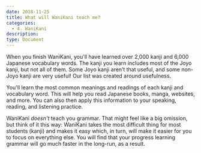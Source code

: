 ```yaml
---
date: 2018-11-25
title: What will WaniKani teach me?
categories:
  - 4. WaniKani
description:
type: Document
---
```

When you finish WaniKani, you'll have learned over 2,000 kanji and 6,000 Japanese vocabulary words. The kanji you learn includes most of the Joyo kanji, but not all of them. Some Joyo kanji aren’t that useful, and some non-Joyo kanji are very useful! Our list was created around usefulness.

You'll learn the most common meanings and readings of each kanji and vocabulary word. This will help you read Japanese books, manga, websites, and more. You can also then apply this information to your speaking, reading, and listening practice.

WaniKani _doesn't_ teach you grammar. That might feel like a big omission, but think of it this way: WaniKani takes the most difficult thing for most students (kanji) and makes it easy which, in turn, will make it easier for you to focus on everything else. You will find that your progress learning grammar will go much faster in the long-run, as a result.
